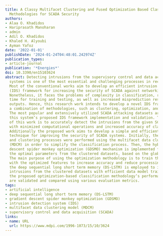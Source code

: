 ```yaml
---
title: A Classy Multifacet Clustering and Fused Optimization Based Classification
  Methodologies for SCADA Security
authors:
- Alaa O. Khadidos
- Hariprasath Manoharan
- admin
- Adil O. Khadidos
- Khaled H. Alyoubi
- Ayman Yafoz
date: '2022-01-01'
publishDate: '2024-01-24T04:48:01.242974Z'
publication_types:
- article-journal
publication: '*Energies*'
doi: 10.3390/en15103624
abstract: Detecting intrusions from the supervisory control and data acquisition (SCADA)
  systems is one of the most essential and challenging processes in recent times.
  Most of the conventional works aim to develop an efficient intrusion detection system
  (IDS) framework for increasing the security of SCADA against networking attacks.
  Nonetheless, it faces the problems of complexity in classification, requiring more
  time for training and testing, as well as increased misprediction results and error
  outputs. Hence, this research work intends to develop a novel IDS framework by implementing
  a combination of methodologies, such as clustering, optimization, and classification.
  The most popular and extensively utilized SCADA attacking datasets are taken for
  this system’s proposed IDS framework implementation and validation. The main contribution
  of this work is to accurately detect the intrusions from the given SCADA datasets
  with minimized computational operations and increased accuracy of classification.
  Additionally the proposed work aims to develop a simple and efficient classification
  technique for improving the security of SCADA systems. Initially, the dataset preprocessing
  and clustering processes were performed using the multifacet data clustering model
  (MDCM) in order to simplify the classification process. Then, the hybrid gradient
  descent spider monkey optimization (GDSMO) mechanism is implemented for selecting
  the optimal parameters from the clustered datasets, based on the global best solution.
  The main purpose of using the optimization methodology is to train the classifier
  with the optimized features to increase accuracy and reduce processing time. Moreover,
  the deep sequential long short term memory (DS-LSTM) is employed to identify the
  intrusions from the clustered datasets with efficient data model training. Finally,
  the proposed optimization-based classification methodology’s performance and results
  are validated and compared using various evaluation metrics.
tags:
- artificial intelligence
- deep sequential long short term memory (DS-LSTM)
- gradient descent spider monkey optimization (GDSMO)
- intrusion detection system (IDS)
- multifacet data clustering model (MDCM)
- supervisory control and data acquisition (SCADA)
links:
- name: URL
  url: https://www.mdpi.com/1996-1073/15/10/3624
---
```


